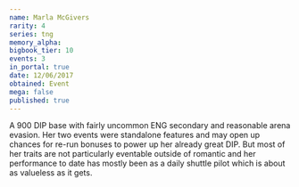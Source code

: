 ```yaml
---
name: Marla McGivers
rarity: 4
series: tng
memory_alpha:
bigbook_tier: 10
events: 3
in_portal: true
date: 12/06/2017
obtained: Event
mega: false
published: true
---
```


A 900 DIP base with fairly uncommon ENG secondary and reasonable arena evasion. Her two events were standalone features and may open up chances for re-run bonuses to power up her already great DIP. But most of her traits are not particularly eventable outside of romantic and her performance to date has mostly been as a daily shuttle pilot which is about as valueless as it gets.
